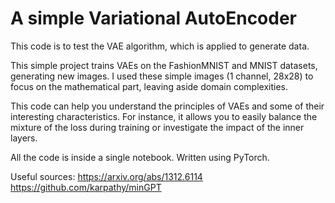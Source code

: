 # A simple Variational AutoEncoder

This code is to test the VAE algorithm, which is applied to generate data. 

This simple project trains VAEs on the FashionMNIST and MNIST datasets, generating new images. I used these simple images (1 channel, 28x28) to focus on the mathematical part, leaving aside domain complexities.

This code can help you understand the principles of VAEs and some of their interesting characteristics. For instance, it allows you to easily balance the mixture of the loss during training or investigate the impact of the inner layers.

All the code is inside a single notebook. Written using PyTorch.

Useful sources:
https://arxiv.org/abs/1312.6114
https://github.com/karpathy/minGPT